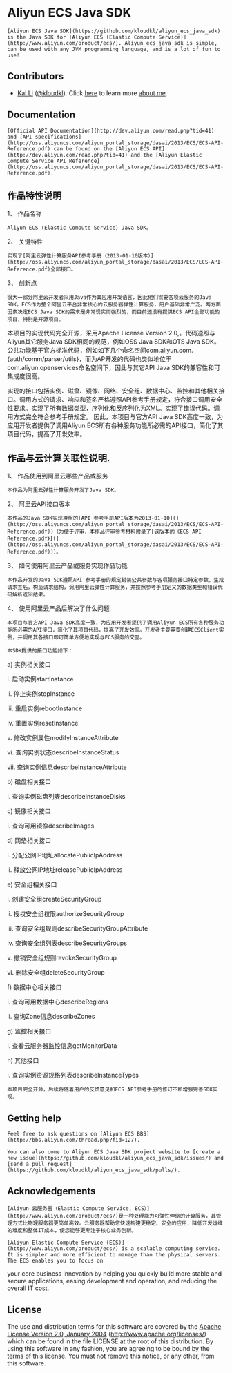 Aliyun ECS Java SDK
===================

    [Aliyun ECS Java SDK](https://github.com/kloudkl/aliyun_ecs_java_sdk) is the Java SDK for [Aliyun ECS (Elastic Compute Service)](http://www.aliyun.com/product/ecs/). Aliyun_ecs_java_sdk is simple, can be used with any JVM programming language, and is a lot of fun to use!

## Contributors

* [Kai Li](http://112.124.14.15/KL_for_Aliyun_ECS_Java_SDK_submission.pdf) ([@kloudkl](https://github.com/kloudkl)). Click [here](http://112.124.14.15/KL_for_Aliyun_ECS_Java_SDK_submission.pdf) to learn more [about me](http://112.124.14.15/KL_for_Aliyun_ECS_Java_SDK_submission.pdf).

## Documentation

    [Official API Documentation](http://dev.aliyun.com/read.php?tid=41) and [API specifications](http://oss.aliyuncs.com/aliyun_portal_storage/dasai/2013/ECS/ECS-API-Reference.pdf) can be found on the [Aliyun ECS API](http://dev.aliyun.com/read.php?tid=41) and the [Aliyun Elastic Compute Service API Reference](http://oss.aliyuncs.com/aliyun_portal_storage/dasai/2013/ECS/ECS-API-Reference.pdf).

## 作品特性说明
1、	作品名称

    Aliyun ECS (Elastic Compute Service) Java SDK。

2、	关键特性

    实现了[阿里云弹性计算服务API参考手册（2013-01-10版本）](http://oss.aliyuncs.com/aliyun_portal_storage/dasai/2013/ECS/ECS-API-Reference.pdf)全部接口。

3、	创新点

    很大一部分阿里云开发者采用Java作为其应用开发语言，因此他们需要各项云服务的Java SDK。ECS作为整个阿里云平台非常核心的云服务器弹性计算服务，用户基础非常广泛。两方面因素决定ECS Java SDK的需求是非常现实而强烈的，而目前还没有提供ECS API全部功能的项目，特别是开源项目。

本项目的实现代码完全开源，采用Apache License Version 2.0,。代码遵照与Aliyun其它服务Java SDK相同的规范，例如OSS Java SDK和OTS Java SDK。公共功能基于官方标准代码，例如如下几个命名空间com.aliyun.com.{auth/comm/parser/utils}，而为AP开发的代码也类似地位于com.aliyun.openservices命名空间下，因此与其它API Java SDK的兼容性和可集成度很高。

实现的接口包括实例、磁盘、镜像、网络、安全组、数据中心、监控和其他相关接口。调用方式的请求、响应和签名严格遵照API参考手册规定，符合接口调用安全性要求。实现了所有数据类型，序列化和反序列化为XML。实现了错误代码。调用方式完全符合参考手册规定。
因此，本项目与官方API Java SDK高度一致，为应用开发者提供了调用Aliyun ECS所有各种服务功能所必需的API接口，简化了其项目代码，提高了开发效率。


## 作品与云计算关联性说明.
1、	作品使用到阿里云哪些产品或服务

    本作品为阿里云弹性计算服务开发了Java SDK。

2、	阿里云API接口版本

    本作品的Java SDK实现遵照的[API 参考手册API版本为2013-01-10](](http://oss.aliyuncs.com/aliyun_portal_storage/dasai/2013/ECS/ECS-API-Reference.pdf))（为便于评审，本作品评审参考材料附录了[该版本的《ECS-API-Reference.pdf》](](http://oss.aliyuncs.com/aliyun_portal_storage/dasai/2013/ECS/ECS-API-Reference.pdf))）。

3、	如何使用阿里云产品或服务实现作品功能

    本作品开发的Java SDK遵照API 参考手册的规定封装公共参数与各项服务接口特定参数，生成请求签名，构造请求结构，调用阿里云弹性计算服务，并按照参考手册定义的数据类型和错误代码解析返回结果。

4、	使用阿里云产品后解决了什么问题

    本项目与官方API Java SDK高度一致，为应用开发者提供了调用Aliyun ECS所有各种服务功能所必需的API接口，简化了其项目代码，提高了开发效率。开发者主要需要创建ECSClient实例，并调用其各接口即可简单方便地实现与ECS服务的交互。

    本SDK提供的接口功能如下：

a)	实例相关接口

i.	启动实例startInstance

ii.	停止实例stopInstance

iii.	重启实例rebootInstance

iv.	重置实例resetInstance

v.	修改实例属性modifyInstanceAttribute

vi.	查询实例状态describeInstanceStatus

vii.	查询实例信息describeInstanceAttribute

b)	磁盘相关接口

i.	查询实例磁盘列表describeInstanceDisks

c)	镜像相关接口

i.	查询可用镜像describeImages

d)	网络相关接口

i.	分配公网IP地址allocatePublicIpAddress

ii.	释放公网IP地址releasePublicIpAddress

e)	安全组相关接口

i.	创建安全组createSecurityGroup

ii.	授权安全组权限authorizeSecurityGroup

iii.	查询安全组规则describeSecurityGroupAttribute

iv.	查询安全组列表describeSecurityGroups

v.	撤销安全组规则revokeSecurityGroup

vi.	删除安全组deleteSecurityGroup

f)	数据中心相关接口

i.	查询可用数据中心describeRegions

ii.	查询Zone信息describeZones

g)	监控相关接口

i.	查看云服务器监控信息getMonitorData

h)	其他接口

i.	查询实例资源规格列表describeInstanceTypes

    本项目完全开源，后续将随着用户的反馈意见和ECS API参考手册的修订不断增强完善SDK实现。


## Getting help

    Feel free to ask questions on [Aliyun ECS BBS](http://bbs.aliyun.com/thread.php?fid=127).

    You can also come to Aliyun ECS Java SDK project website to [create a new issue](https://github.com/kloudkl/aliyun_ecs_java_sdk/issues/) and [send a pull request](https://github.com/kloudkl/aliyun_ecs_java_sdk/pulls/). 

## Acknowledgements

    [Aliyun 云服务器（Elastic Compute Service, ECS）](http://www.aliyun.com/product/ecs/)是一种处理能力可弹性伸缩的计算服务，其管理方式比物理服务器更简单高效。云服务器帮助您快速构建更稳定、安全的应用，降低开发运维的难度和整体IT成本，使您能够更专注于核心业务创新。

    [Aliyun Elastic Compute Service (ECS)](http://www.aliyun.com/product/ecs/) is a scalable computing service. It is simpler and more efficient to manage than the physical servers. The ECS enables you to focus on 
your core business innovation by helping you quickly build more stable and secure applications, easing development and operation, and reducing the overall IT cost. 

## License

The use and distribution terms for this software are covered by the
[Apache License Version 2.0, January 2004](http://www.apache.org/licenses/) (http://www.apache.org/licenses/)
which can be found in the file LICENSE at the root of this distribution.
By using this software in any fashion, you are agreeing to be bound by
the terms of this license.
You must not remove this notice, or any other, from this software.

